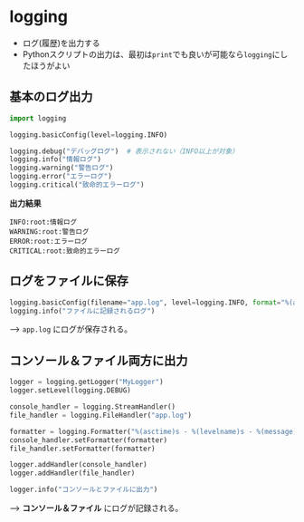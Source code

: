 # logging
* ログ(履歴)を出力する
* Pythonスクリプトの出力は、最初は`print`でも良いが可能なら`logging`にしたほうがよい

## 基本のログ出力
```python
import logging

logging.basicConfig(level=logging.INFO)

logging.debug("デバッグログ")  # 表示されない（INFO以上が対象）
logging.info("情報ログ")
logging.warning("警告ログ")
logging.error("エラーログ")
logging.critical("致命的エラーログ")
```
**出力結果**
```
INFO:root:情報ログ
WARNING:root:警告ログ
ERROR:root:エラーログ
CRITICAL:root:致命的エラーログ
```

## ログをファイルに保存
```python
logging.basicConfig(filename="app.log", level=logging.INFO, format="%(asctime)s - %(levelname)s - %(message)s")
logging.info("ファイルに記録されるログ")
```
--> `app.log` にログが保存される。

## コンソール＆ファイル両方に出力
```python
logger = logging.getLogger("MyLogger")
logger.setLevel(logging.DEBUG)

console_handler = logging.StreamHandler()
file_handler = logging.FileHandler("app.log")

formatter = logging.Formatter("%(asctime)s - %(levelname)s - %(message)s")
console_handler.setFormatter(formatter)
file_handler.setFormatter(formatter)

logger.addHandler(console_handler)
logger.addHandler(file_handler)

logger.info("コンソールとファイルに出力")
```
--> **コンソール＆ファイル** にログが記録される。